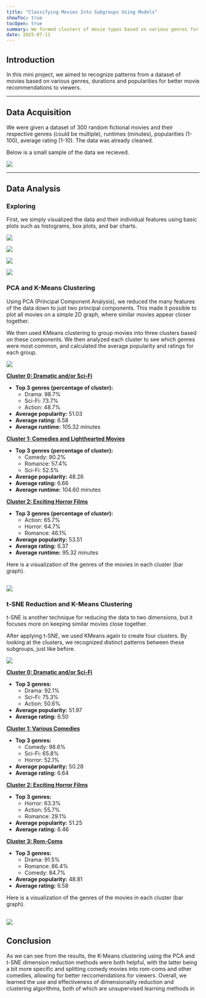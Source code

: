 ```yaml
---
title: "Classifying Movies Into Subgroups Using Models"
showToc: true
tocOpen: true
summary: We formed clusters of movie types based on various genres for better movie recommendations for viewers. 
date: 2025-07-11
---
```


## Introduction

In this mini project, we aimed to recognize patterns from a dataset of movies based on various genres, durations and popularities for better movie recommendations to viewers. 

---
## Data Acquisition 

We were given a dataset of 300 random fictional movies and their respective genres (could be multiple), runtimes (minutes), popularities (1-100), average rating (1-10). The data was already cleaned.

Below is a small sample of the data we recieved. 

![](movietable.png#center)

---
## Data Analysis 

### Exploring

First, we simply visualized the data and their individual features using basic plots such as histograms, box plots, and bar charts. 

![](popularity.png#center)

![](runtime.png#center)

![](voteavg.png#center)

![](genres.png#center)

### PCA and K-Means Clustering 

Using PCA (Principal Component Analysis), we reduced the many features of the data down to just two principal components. This made it possible to plot all movies on a simple 2D graph, where similar movies appear closer together. 

We then used KMeans clustering to group movies into three clusters based on these components. We then analyzed each cluster to see which genres were most common, and calculated the average popularity and ratings for each group.

![](pcakmeans.png#center)

**<u>Cluster 0: Dramatic and/or Sci-Fi</u>**

- **Top 3 genres (percentage of cluster):**
    - Drama: 98.7%
    - Sci-Fi: 73.7%
    - Action: 48.7%
- **Average popularity:** 51.03
- **Average rating:** 6.58
- **Average runtime:** 105.32 minutes



**<u>Cluster 1: Comedies and Lighthearted Movies</u>**

- **Top 3 genres (percentage of cluster):**
    - Comedy: 90.2%
    - Romance: 57.4%
    - Sci-Fi: 52.5%
- **Average popularity:** 48.26
- **Average rating:** 6.66
- **Average runtime:** 104.60 minutes



 **<u>Cluster 2: Exciting Horror Films</u>**

- **Top 3 genres (percentage of cluster):**
    - Action: 65.7%
    - Horror: 64.7%
    - Romance: 46.1%
- **Average popularity:** 53.51
- **Average rating:** 6.37
- **Average runtime:** 95.32 minutes

Here is a visualization of the genres of the movies in each cluster (bar graph).

![](genrepca.png#center)
---



### t-SNE Reduction and K-Means Clustering 

t-SNE is another technique for reducing the data to two dimensions, but it focuses more on keeping similar movies close together. 

After applying t-SNE, we used KMeans again to create four clusters. By looking at the clusters, we recognized distinct patterns between these subgroups, just like before. 

![](tsnekmeans.png#center)

**<u>Cluster 0: Dramatic and/or Sci-Fi</u>**

- **Top 3 genres:**
    - Drama: 92.1%
    - Sci-Fi: 75.3%
    - Action: 50.6%
- **Average popularity:** 51.97
- **Average rating:** 6.50



**<u>Cluster 1: Various Comedies</u>**

- **Top 3 genres:**
    - Comedy: 98.6%
    - Sci-Fi: 65.8%
    - Horror: 52.1%
- **Average popularity:** 50.28
- **Average rating:** 6.64



**<u>Cluster 2: Exciting Horror Films</u>**

- **Top 3 genres:**
    - Horror: 63.3%
    - Action: 55.7%
    - Romance: 29.1%
- **Average popularity:** 51.25
- **Average rating:** 6.46



**<u>Cluster 3: Rom-Coms</u>**

- **Top 3 genres:**
    - Drama: 91.5%
    - Romance: 86.4%
    - Comedy: 84.7%
- **Average popularity:** 48.81
- **Average rating:** 6.58

Here is a visualization of the genres of the movies in each cluster (bar graph).

![](genretsne.png#center)
---

## Conclusion 

As we can see from the results, the K-Means clustering using the PCA and t-SNE dimension reduction methods were both helpful, with the latter being a bit more specific and splitting comedy movies into rom-coms and other comedies, allowing for better reccomendations for viewers. Overall, we learned the use and effectiveness of dimensionality reduction and clustering algorithms, both of which are unsupervised learning methods in